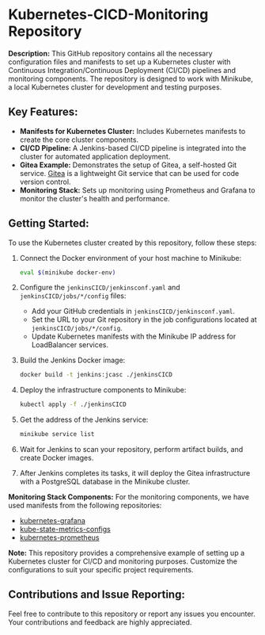 
# Kubernetes-CICD-Monitoring Repository

**Description:**
This GitHub repository contains all the necessary configuration files and manifests to set up a Kubernetes cluster with Continuous Integration/Continuous Deployment (CI/CD) pipelines and monitoring components. The repository is designed to work with Minikube, a local Kubernetes cluster for development and testing purposes.

## Key Features:

- **Manifests for Kubernetes Cluster:** Includes Kubernetes manifests to create the core cluster components.
- **CI/CD Pipeline:** A Jenkins-based CI/CD pipeline is integrated into the cluster for automated application deployment.
- **Gitea Example:** Demonstrates the setup of Gitea, a self-hosted Git service. [Gitea](https://github.com/go-gitea/gitea) is a lightweight Git service that can be used for code version control.
- **Monitoring Stack:** Sets up monitoring using Prometheus and Grafana to monitor the cluster's health and performance.

## Getting Started:

To use the Kubernetes cluster created by this repository, follow these steps:

1. Connect the Docker environment of your host machine to Minikube:
   ```bash
   eval $(minikube docker-env)
   ```

2. Configure the `jenkinsCICD/jenkinsconf.yaml` and `jenkinsCICD/jobs/*/config` files:
   - Add your GitHub credentials in `jenkinsCICD/jenkinsconf.yaml`.
   - Set the URL to your Git repository in the job configurations located at `jenkinsCICD/jobs/*/config`.
   - Update Kubernetes manifests with the Minikube IP address for LoadBalancer services.

3. Build the Jenkins Docker image:
   ```bash
   docker build -t jenkins:jcasc ./jenkinsCICD
   ```

4. Deploy the infrastructure components to Minikube:
   ```bash
   kubectl apply -f ./jenkinsCICD
   ```

5. Get the address of the Jenkins service:
   ```bash
   minikube service list
   ```

6. Wait for Jenkins to scan your repository, perform artifact builds, and create Docker images.

7. After Jenkins completes its tasks, it will deploy the Gitea infrastructure with a PostgreSQL database in the Minikube cluster.

**Monitoring Stack Components:**
For the monitoring components, we have used manifests from the following repositories:
- [kubernetes-grafana](https://github.com/bibinwilson/kubernetes-grafana)
- [kube-state-metrics-configs](https://github.com/devopscube/kube-state-metrics-configs)
- [kubernetes-prometheus](https://github.com/techiescamp/kubernetes-prometheus)

**Note:** This repository provides a comprehensive example of setting up a Kubernetes cluster for CI/CD and monitoring purposes. Customize the configurations to suit your specific project requirements.

## Contributions and Issue Reporting:

Feel free to contribute to this repository or report any issues you encounter. Your contributions and feedback are highly appreciated.

